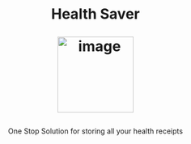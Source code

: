 <h1 align="center"> Health Saver

<img width="150" alt="image" src="https://user-images.githubusercontent.com/83456083/187060341-c5effb4b-04a8-4b08-9bb1-732cf4463ed9.png"></h1>

<p align="center">One Stop Solution for storing all your health receipts</p>

